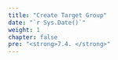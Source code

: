 ```yaml
---
title: "Create Target Group"
date: "`r Sys.Date()`"
weight: 1
chapter: false
pre: "<strong>7.4. </strong>"
---
```

